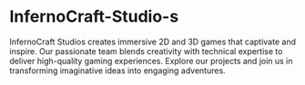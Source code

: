 # InfernoCraft-Studio-s
InfernoCraft Studios creates immersive 2D and 3D games that captivate and inspire. Our passionate team blends creativity with technical expertise to deliver high-quality gaming experiences. Explore our projects and join us in transforming imaginative ideas into engaging adventures.
